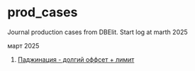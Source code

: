 # prod_cases
Journal production cases from DBElit. Start log at marth 2025

март 2025
1. [Паджинация - долгий оффсет + лимит](/cases/2503_offset_limit.md)
